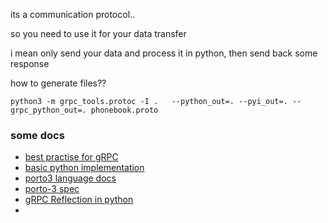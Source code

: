 its a communication protocol.. 

so you need to use it for your data transfer

i mean only send your data and process it in python, then send back some response


how to generate files??

`python3 -m grpc_tools.protoc -I .   --python_out=. --pyi_out=. --grpc_python_out=. phonebook.proto`


### some docs
- [best practise for gRPC](https://kreya.app/blog/grpc-best-practices/#separate-request-and-response-messages)
- [basic python implementation](https://grpc.io/docs/languages/python/basics/)
- [porto3 language docs](https://protobuf.dev/programming-guides/proto3/)
- [porto-3 spec](https://protobuf.dev/reference/protobuf/proto3-spec/)
- [gRPC Reflection in python](https://grpc.github.io/grpc/python/grpc_reflection.html)
- 